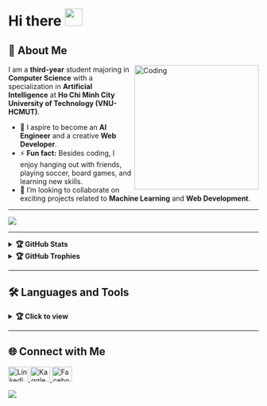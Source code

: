 # Hi there <img src="https://media.giphy.com/media/hvRJCLFzcasrR4ia7z/giphy.gif" width="35">

## 👤 About Me

<img align="right" alt="Coding" width="250" src="https://cdn.dribbble.com/users/1162077/screenshots/3848914/programmer.gif">

I am a **third-year** student majoring in **Computer Science** with a specialization in **Artificial Intelligence** at **Ho Chi Minh City University of Technology (VNU-HCMUT)**.

- 🔭 I aspire to become an **AI Engineer** and a creative **Web Developer**.
- ⚡ **Fun fact:** Besides coding, I enjoy hanging out with friends, playing soccer, board games, and learning new skills.
- 👯 I’m looking to collaborate on exciting projects related to **Machine Learning** and **Web Development**.

---

![](https://quotes-github-readme.vercel.app/api?type=horizontal&theme=dracula)

---

<details>
  <summary><b>🏆 GitHub Stats</b></summary>
  <div align="center">
    <a href="#"><img src="https://github-readme-stats.vercel.app/api?username=pdz1804&theme=dracula&count_private=true&hide_border=true&line_height=20&rank_icon=percentile" alt="GitHub Stats" /></a>
    <a href="#"><img src="https://github-readme-stats.vercel.app/api/top-langs/?username=pdz1804&layout=compact&theme=dracula&count_private=true&hide_border=true" alt="Top Languages" /></a>
    <a href="#"><img src="https://github-readme-streak-stats.herokuapp.com/?user=pdz1804&theme=dracula&hide_border=false" alt="Streak" /></a>
  </div>
</details>

<details>
  <summary><b>🏆 GitHub Trophies</b></summary>
  <div align="center">
<!--     <img src="https://github-profile-trophy.vercel.app/?username=pdz1804&theme=radical&no-frame=true&no-bg=false&margin-w=4" alt="GitHub Trophies" /> -->
    <img src="https://github-trophies.vercel.app/?username=pdz1804&theme=dracula&no-frame=false&no-bg=false&margin-w=4" alt="GitHub Trophies" />
  </div>
</details>

---

## 🛠️ Languages and Tools

<details>
  <summary><b>🏆 Click to view</b></summary>
  
- 💻 &nbsp;
  ![Python](https://img.shields.io/badge/Python-FFD43B?style=for-the-badge&logo=python&logoColor=blue)
  ![C++](https://img.shields.io/badge/c++-%2300599C.svg?style=for-the-badge&logo=c%2B%2B&logoColor=white)
  ![Haskell](https://img.shields.io/badge/Haskell-5D4F85?style=for-the-badge&logo=haskell&logoColor=white)
  ![R](https://img.shields.io/badge/R-276DC3?style=for-the-badge&logo=r&logoColor=white)
  ![PHP](https://img.shields.io/badge/PHP-777BB4?style=for-the-badge&logo=php&logoColor=white)
  ![React](https://img.shields.io/badge/React-20232A?style=for-the-badge&logo=react&logoColor=61DAFB)
  ![HTML5](https://img.shields.io/badge/html5-%23E34F26.svg?style=for-the-badge&logo=html5&logoColor=white)
  ![CSS3](https://img.shields.io/badge/css3-%231572B6.svg?style=for-the-badge&logo=css3&logoColor=white)
  ![JavaScript](https://img.shields.io/badge/javascript-%23323330.svg?style=for-the-badge&logo=javascript&logoColor=%23F7DF1E)
  ![Boostrap](https://img.shields.io/badge/Bootstrap-563D7C?style=for-the-badge&logo=bootstrap&logoColor=white)
  ![ChartJS](https://img.shields.io/badge/Chart%20js-FF6384?style=for-the-badge&logo=chartdotjs&logoColor=white)
  ![Django](https://img.shields.io/badge/Django-092E20?style=for-the-badge&logo=django&logoColor=green)
  ![ExpressJS](https://img.shields.io/badge/Express%20js-000000?style=for-the-badge&logo=express&logoColor=white)
  ![NodeJS](https://img.shields.io/badge/Node%20js-339933?style=for-the-badge&logo=nodedotjs&logoColor=white)
  ![LaTeX](https://img.shields.io/badge/latex-%23008080.svg?style=for-the-badge&logo=latex&logoColor=white)

- 🤖 &nbsp;
  ![Langchain](https://img.shields.io/badge/langchain-1C3C3C?style=for-the-badge&logo=langchain&logoColor=white)
  ![PyTorch](https://img.shields.io/badge/PyTorch-%23EE4C2C.svg?style=for-the-badge&logo=PyTorch&logoColor=white)
  ![TensorFlow](https://img.shields.io/badge/TensorFlow-%23FF6F00.svg?style=for-the-badge&logo=TensorFlow&logoColor=white)
  ![Keras](https://img.shields.io/badge/Keras-%23D00000.svg?style=for-the-badge&logo=Keras&logoColor=white)
  ![scikit-learn](https://img.shields.io/badge/scikit--learn-%23F7931E.svg?style=for-the-badge&logo=scikit-learn&logoColor=white)
  ![fastapi](https://img.shields.io/badge/fastapi-109989?style=for-the-badge&logo=FASTAPI&logoColor=white)
  ![Matplotlib](https://img.shields.io/badge/Matplotlib-%23ffffff.svg?style=for-the-badge&logo=Matplotlib&logoColor=black)
  ![NumPy](https://img.shields.io/badge/numpy-%23013243.svg?style=for-the-badge&logo=numpy&logoColor=white)
  ![Pandas](https://img.shields.io/badge/pandas-%23150458.svg?style=for-the-badge&logo=pandas&logoColor=white)
  ![OpenCV](https://img.shields.io/badge/OpenCV-27338e?style=for-the-badge&logo=OpenCV&logoColor=white)
  ![Playwright](https://img.shields.io/badge/Playwright-45ba4b?style=for-the-badge&logo=Playwright&logoColor=white)
  ![Selenium](https://img.shields.io/badge/Selenium-43B02A?style=for-the-badge&logo=Selenium&logoColor=white)
  ![Streamlit](https://img.shields.io/badge/Streamlit-FF4B4B?style=for-the-badge&logo=Streamlit&logoColor=white)

- ☁️ &nbsp;
  ![Google Cloud](https://img.shields.io/badge/GoogleCloud-%234285F4.svg?style=for-the-badge&logo=google-cloud&logoColor=white)
  ![Microsoft Azure](https://img.shields.io/badge/microsoft%20azure-0089D6?style=for-the-badge&logo=microsoft-azure&logoColor=white)
  
- ⚙️ &nbsp;
  ![Flask](https://img.shields.io/badge/flask-%23000.svg?style=for-the-badge&logo=flask&logoColor=white)
  ![Docker](https://img.shields.io/badge/docker-%230db7ed.svg?style=for-the-badge&logo=docker&logoColor=white)
  ![Git](https://img.shields.io/badge/git-%23F05033.svg?style=for-the-badge&logo=git&logoColor=white)
  ![Linux](https://img.shields.io/badge/Linux-FCC624?style=for-the-badge&logo=linux&logoColor=black)
  ![GitHub](https://img.shields.io/badge/github-%23121011.svg?style=for-the-badge&logo=github&logoColor=white)
  ![Postman](https://img.shields.io/badge/Postman-FF6C37?style=for-the-badge&logo=Postman&logoColor=white)

- ⚡ &nbsp;
  ![Elastic Search](https://img.shields.io/badge/Elastic_Search-005571?style=for-the-badge&logo=elasticsearch&logoColor=white)
  ![Kibana](https://img.shields.io/badge/Kibana-005571?style=for-the-badge&logo=Kibana&logoColor=white)
  ![MongoDB](https://img.shields.io/badge/MongoDB-4EA94B?style=for-the-badge&logo=mongodb&logoColor=white)
  ![MySQL](https://img.shields.io/badge/MySQL-005C84?style=for-the-badge&logo=mysql&logoColor=white)
  ![Supabase](https://img.shields.io/badge/Supabase-181818?style=for-the-badge&logo=supabase&logoColor=white)

- 🖍 &nbsp;
  ![Canva](https://img.shields.io/badge/Canva-%2300C4CC.svg?&style=for-the-badge&logo=Canva&logoColor=white)
  ![Figma](https://img.shields.io/badge/Figma-F24E1E?style=for-the-badge&logo=figma&logoColor=white)

- 🔧 &nbsp;
  ![Visual Studio Code](https://img.shields.io/badge/Visual%20Studio%20Code-0078d7.svg?style=for-the-badge&logo=visual-studio-code&logoColor=white)
  ![Visual Studio](https://img.shields.io/badge/Visual_Studio-5C2D91?style=for-the-badge&logo=visual%20studio&logoColor=white)
  ![PyCharm](https://img.shields.io/badge/pycharm-143?style=for-the-badge&logo=pycharm&logoColor=black&color=black&labelColor=green)
  ![Jupyter](https://img.shields.io/badge/Jupyter-F37626.svg?&style=for-the-badge&logo=Jupyter&logoColor=white)
  ![Conda](https://img.shields.io/badge/conda-342B029.svg?&style=for-the-badge&logo=anaconda&logoColor=white)
  ![Notion](https://img.shields.io/badge/Notion-%23000000.svg?style=for-the-badge&logo=notion&logoColor=white)
  ![Kaggle](https://img.shields.io/badge/Kaggle-20BEFF?style=for-the-badge&logo=Kaggle&logoColor=white)
  ![Colab](https://img.shields.io/badge/Colab-F9AB00?style=for-the-badge&logo=googlecolab&color=525252)
  ![RStudio](https://img.shields.io/badge/RStudio-75AADB?style=for-the-badge&logo=RStudio&logoColor=white)
  ![Adafruit](https://img.shields.io/badge/adafruit-000000?style=for-the-badge&logo=adafruit&logoColor=white)
  ![Arduino](https://img.shields.io/badge/Arduino-00979D?style=for-the-badge&logo=Arduino&logoColor=white)

- 🤖 &nbsp;
  ![ChatGPT](https://img.shields.io/badge/ChatGPT-74aa9c?style=for-the-badge&logo=openai&logoColor=white)
  ![Github Copilot](https://img.shields.io/badge/github%20copilot-000000?style=for-the-badge&logo=githubcopilot&logoColor=white)
  ![Claude](https://img.shields.io/badge/Claude-D97757?style=for-the-badge&logo=claude&logoColor=white)
  ![Perplexity](https://img.shields.io/badge/Perplexity-1FB8CD?style=for-the-badge&logo=perplexity&logoColor=white)
</details>

---

## 🌐 Connect with Me

<p align="left">
  <a href="https://www.linkedin.com/in/quangphunguyen/" target="_blank">
    <img src="https://raw.githubusercontent.com/rahuldkjain/github-profile-readme-generator/master/src/images/icons/Social/linked-in-alt.svg" alt="LinkedIn" height="30" width="40"/>
  </a>
  <a href="https://www.kaggle.com/zphudzz" target="_blank">
    <img src="https://raw.githubusercontent.com/rahuldkjain/github-profile-readme-generator/master/src/images/icons/Social/kaggle.svg" alt="Kaggle" height="30" width="40"/>
  </a>
  <a href="https://www.facebook.com/zPhuDZz/" target="_blank">
    <img src="https://raw.githubusercontent.com/rahuldkjain/github-profile-readme-generator/master/src/images/icons/Social/facebook.svg" alt="Facebook" height="30" width="40"/>
  </a>
</p>

![](https://komarev.com/ghpvc/?username=pdz1804&style=for-the-badge&abbreviated=true&color=0f4c81)

